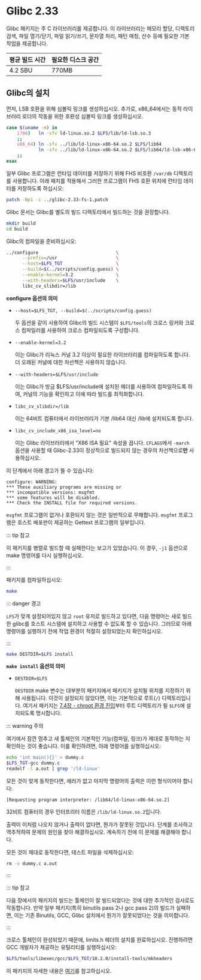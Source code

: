 # Glibc 2.33

Glibc 패키지는 주 C 라이브러리를 제공합니다. 이 라이브러리는 메모리 할당, 디렉토리 검색, 파일 열기/닫기, 파일 읽기/쓰기, 문자열 처리, 패턴 매칭, 산수 등에 필요한 기본 작업을 제공합니다.

| 평균 빌드 시간 | 필요한 디스크 공간 |
| --- | --- |
| 4.2 SBU | 770MB |

## Glibc의 설치

먼저, LSB 호환을 위해 심볼릭 링크를 생성하십시오. 추가로, x86_64에서는 동적 라이브러리 로더의 작동을 위한 호롼성 심볼릭 링크를 생성하십시오.

```sh
case $(uname -m) in
    i?86)   ln -sfv ld-linux.so.2 $LFS/lib/ld-lsb.so.3
    ;;
    x86_64) ln -sfv ../lib/ld-linux-x86-64.so.2 $LFS/lib64
            ln -sfv ../lib/ld-linux-x86-64.so.2 $LFS/lib64/ld-lsb-x86-64.so.3
    ;;
esac
```

일부 Glibc 프로그램은 런타임 데이터를 저장하기 위해 FHS 비호환 `/var/db` 디렉토리를 사용합니다. 아래 패치를 적용해서 그러한 프로그램이 FHS 호환 위치에 런타임 데이터를 저장하도록 하십시오:

```sh
patch -Np1 -i ../glibc-2.33-fs-1.patch
```

Glibc 문서는 Glibc를 별도의 빌드 디렉토리에서 빌드하는 것을 권장합니다.

```sh
mkdir build
cd build
```

Glibc의 컴파일을 준비하십시오:

```sh
../configure                             \
      --prefix=/usr                      \
      --host=$LFS_TGT                    \
      --build=$(../scripts/config.guess) \
      --enable-kernel=3.2                \
      --with-headers=$LFS/usr/include    \
      libc_cv_slibdir=/lib
```

**configure 옵션의 의미**

* `--host=$LFS_TGT, --build=$(../scripts/config.guess)`

  두 옵션을 같이 사용하여 Glibc의 빌드 시스템이 `$LFS/tools`의 크로스 링커와 크로스 컴파일러를 사용하여 크로스 컴파일되도록 구성합니다.
* `--enable-kernel=3.2`

  이는 Glibc가 리눅스 커널 3.2 이상이 필요한 라이브러리를 컴파일하도록 합니다. 더 오래된 커널에 대한 차선책은 사용하지 않습니다.
* `--with-headers=$LFS/usr/include`

  이는 Glibc가 방금 $LFS/usr/include에 설치된 헤더를 사용하여 컴파일하도록 하여, 커널의 기능을 확인하고 이에 따라 빌드를 최적화합니다.
* `libc_cv_slibdir=/lib`

  이는 64비트 컴퓨터에서 라이브러리가 기본 /lib64 대신 /lib에 설치되도록 합니다.
* `libc_cv_include_x86_isa_level=no`

  이는 Glibc 라이브러리에서 "X86 ISA 필요" 속성을 끕니다. `CFLAGS`에서 `-march` 옵션을 사용할 때 Glibc-2.33이 정상적으로 빌드되지 않는 경우의 차선책으로**만** 사용하십시오.

이 단계에서 아래 경고가 뜰 수 있습니다:

<pre><code>configure: WARNING:
*** These auxiliary programs are missing or
*** incompatible versions: msgfmt
*** some features will be disabled.
*** Check the INSTALL file for required versions.
</code></pre>

`msgfmt` 프로그램이 없거나 호환되지 않는 것은 일반적으로 무해합니다. `msgfmt` 프로그램은 호스트 배포판이 제공하는 Gettext 프로그램의 일부입니다.

::: tip 참고

이 패키지를 병렬로 빌드할 때 실패한다는 보고가 있었습니다. 이 경우, `-j1` 옵션으로 make 명령어를 다시 실행하십시오.

:::

패키지를 컴파일하십시오:

```sh
make
```

::: danger 경고

`LFS`가 맞게 설정되어있지 않고 `root` 유저로 빌드하고 있다면, 다음 명령어는 새로 빌드한 glibc를 호스트 시스템에 설치하고 사용할 수 없도록 할 수 있습니다. 그러므로 아래 명령어를 실행하기 전에 작업 환경이 적절히 설정되었는지 확인하십시오.

:::

```sh
make DESTDIR=$LFS install
```

**`make install` 옵션의 의미**

* `DESTDIR=$LFS`

  `DESTDIR` make 변수는 대부분의 패키지에서 패키지가 설치될 위치를 지정하기 위해 사용됩니다. 이것이 설정되지 않았다면, 이는 기본적으로 루트(`/`) 디렉토리입니다. 여기서 패키지는 [7.4장 - chroot 환경 진입](/7/4.html)부터 루트 디렉토리가 될 `$LFS`에 설치되도록 명시합니다.

::: warning 주의

여기에서 잠깐 멈추고 새 툴체인의 기본적인 기능(컴파일, 링크)가 제대로 동작하는 지 확인하는 것이 좋습니다. 이를 확인하려면, 아래 명령어를 실행하십시오:

```sh
echo 'int main(){}' > dummy.c
$LFS_TGT-gcc dummy.c
readelf -l a.out | grep '/ld-linux'
```

모든 것이 맞게 동작한다면, 에러가 없고 마지막 명령어의 출력은 이런 형식이어야 합니다:
<pre><code>[Requesting program interpreter: /lib64/ld-linux-x86-64.so.2]</code></pre>

32비트 컴퓨터의 경우 인터프리터 이름은 `/lib/ld-linux.so.2`입니다.

출력이 이처럼 나오지 않거나 출력이 없다면, 뭔가가 잘못된 것입니다. 단계를 조사하고 역추적하여 문제의 원인을 찾아 해결하십시오. 계속하기 전에 이 문제를 해결해야 합니다.

모든 것이 제대로 동작한다면, 테스트 파일을 삭제하십시오:

```sh
rm -v dummy.c a.out
```

:::

::: tip 참고

다음 장에서의 패키지의 빌드는 툴체인이 잘 빌드되었다는 것에 대한 추가적인 검사로도 작동합니다. 만약 일부 패키지(특히 binutils pass 2나 gcc pass 2)의 빌드가 실패하면, 이는 기존 Binutils, GCC, Glibc 설치에서 뭔가가 잘못되었다는 것을 의미합니다.

:::

크로스 툴체인이 완성되었기 때문에, limits.h 헤더의 설치를 완료하십시오. 진행하려면 GCC 개발자가 제공하는 유틸리티를 실행하십시오:

```sh
$LFS/tools/libexec/gcc/$LFS_TGT/10.2.0/install-tools/mkheaders
```

이 패키지의 자세한 내용은 [여기](/8/5.html)를 참고하십시오.
